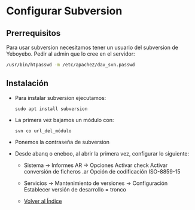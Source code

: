 # Configurar Subversion

## Prerrequisitos
Para usar subversion necesitamos tener un usuario del subversion de Yeboyebo. Pedir al admin que lo cree en el servidor:
```sh
/usr/bin/htpasswd -m /etc/apache2/dav_svn.passwd
```

## Instalación
- Para instalar subversion ejecutamos:

    ```
    sudo apt install subversion
    ```

- La primera vez bajamos un módulo con:

    ```
    svn co url_del_módulo
    ```

- Ponemos la contraseña de subversion

- Desde abanq o eneboo, al abrir la primera vez, configurar lo siguiente:

    - Sistema -> Informes AR -> Opciones
	    Activar check Activar conversión de ficheros .ar
	    Opción de codificación ISO-8859-15

    - Servicios -> Mantenimiento de versiones -> Configuración
	    Establecer versión de desarrollo = tronco

  
  * [Volver al Índice](./index.md)